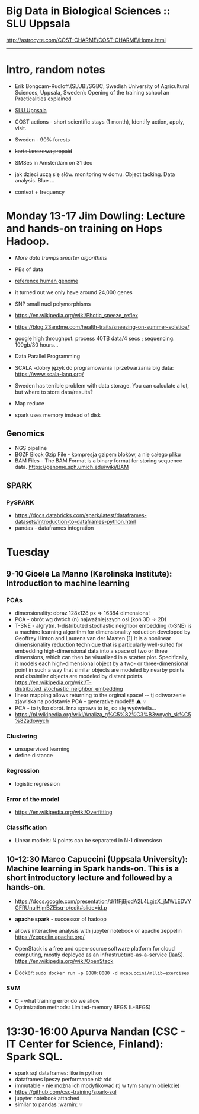# Big Data in Biological Sciences :: SLU Uppsala

http://astrocyte.com/COST-CHARME/COST-CHARME/Home.html

---------

# Intro, random notes

- Erik Bongcam-Rudloff.(SLUBI/SGBC, Swedish University of Agricultural Sciences, Uppsala, Sweden): Opening of the training school an Practicalities explained

- [SLU Uppsala](http://slu.se/)
- COST actions - short scientific stays (1 month), Identify action, apply, visit.
- Sweden - 90% forests
- ~~karta lanczowa prepaid~~
- SMSes in Amsterdam on 31 dec 
- jak dzieci uczą się słów. monitoring w domu. Object tacking. Data analysis. Blue ...
 - context + frequency

# Monday 13-17 Jim Dowling: Lecture and hands-on training on Hops Hadoop. 

- _More data trumps smarter algorithms_
- PBs of data

- [reference human genome](https://en.wikipedia.org/wiki/Reference_genome)
- it turned out we only have around 24,000 genes
- SNP small nucl polymorphisms
- https://en.wikipedia.org/wiki/Photic_sneeze_reflex
 - https://blog.23andme.com/health-traits/sneezing-on-summer-solstice/
 
- google high throughput: process 40TB data/4 secs ; sequencing: 100gb/30 hours...


- Data Parallel Programming
- SCALA -dobry język do programowania i przetwarzania big data: https://www.scala-lang.org/
- Sweden has terrible problem with data storage. You can calculate a lot, but where to store data/results?

- Map reduce
- spark uses memory instead of disk

## Genomics

- NGS pipeline
- BGZF Block Gzip File - kompresja gzipem bloków, a nie całego pliku
- BAM Files - The BAM Format is a binary format for storing sequence data. https://genome.sph.umich.edu/wiki/BAM

## SPARK

### PySPARK

- https://docs.databricks.com/spark/latest/dataframes-datasets/introduction-to-dataframes-python.html
- pandas - dataframes integration


# Tuesday 

## 9-10 Gioele La Manno (Karolinska Institute): Introduction to machine learning

### PCAs

- dimensionality: obraz 128x128 px => 16384 dimensions!
- PCA - obrót wg dwóch (n) najważniejszych osi (koń 3D -> 2D)
- T-SNE - algrytm. t-distributed stochastic neighbor embedding (t-SNE) is a machine learning algorithm for dimensionality reduction developed by Geoffrey Hinton and Laurens van der Maaten.[1] It is a nonlinear dimensionality reduction technique that is particularly well-suited for embedding high-dimensional data into a space of two or three dimensions, which can then be visualized in a scatter plot. Specifically, it models each high-dimensional object by a two- or three-dimensional point in such a way that similar objects are modeled by nearby points and dissimilar objects are modeled by distant points. https://en.wikipedia.org/wiki/T-distributed_stochastic_neighbor_embedding
- linear mapping allows returning to the orginal space! -- tj odtworzenie zjawiska na podstawie PCA - generative model!!! :warning: :bulb:
 - PCA - to tylko obrót. Inna sprawa to to, co się wyświetla...
 - https://pl.wikipedia.org/wiki/Analiza_g%C5%82%C3%B3wnych_sk%C5%82adowych

### Clustering

- unsupervised learning
- define distance

### Regression

- logistic regression

### Error of the model

- https://en.wikipedia.org/wiki/Overfitting

### Classification

- Linear models: N points can be separated in N-1 dimensiosn

## 10-12:30 Marco Capuccini (Uppsala University): Machine learning in Spark hands-on. This is a short introductory lecture and followed by a hands-on.

- https://docs.google.com/presentation/d/1fFjBjqdA2L4LgjzX_jMWLEDVYGFRUnuIHjmBZEisq-o/edit#slide=id.p

- **apache spark** - successor of hadoop
- allows interactive analysis with jupyter notebook or apache zeppelin https://zeppelin.apache.org/
- OpenStack is a free and open-source software platform for cloud computing, mostly deployed as an infrastructure-as-a-service (IaaS). https://en.wikipedia.org/wiki/OpenStack
- Docker: `sudo docker run -p 8080:8080 -d mcapuccini/mllib-exercises`


### SVM

- C - what training error do we allow
- Optimization methods: Limited-memory BFGS (L-BFGS)

# 13:30-16:00 Apurva Nandan (CSC  - IT Center for Science, Finland): Spark SQL.

- spark sql dataframes: like in python
- dataframes lpeszy performance niż rdd
- immutable - nie można ich modyfikować (tj w tym samym obiekcie)
- https://github.com/csc-training/spark-sql
- jupyter notebook attached
- similar to pandas :warnin: :bulb:
